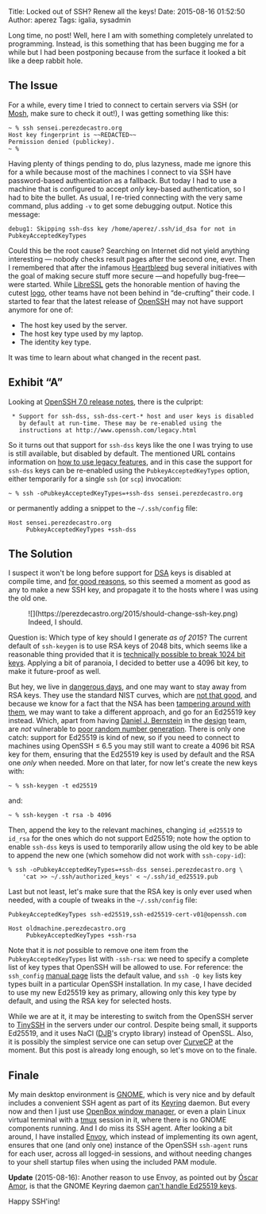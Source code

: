 Title: Locked out of SSH? Renew all the keys!
Date: 2015-08-16 01:52:50
Author: aperez
Tags: igalia, sysadmin

Long time, no post! Well, here I am with something completely unrelated to
programming. Instead, is this something that has been bugging me for a while
but I had been postponing because from the surface it looked a bit like a
deep rabbit hole.

The Issue
---------

For a while, every time I tried to connect to certain servers via SSH (or
[Mosh], make sure to check it out!), I was getting something like this:

```
~ % ssh sensei.perezdecastro.org
Host key fingerprint is ~~REDACTED~~
Permission denied (publickey).
~ %
```

Having plenty of things pending to do, plus lazyness, made me ignore this
for a while because most of the machines I connect to via SSH have
password-based authentication as a fallback. But today I had to use a machine
that is configured to accept *only* key-based authentication, so I had to bite
the bullet. As usual, I re-tried connecting with the very same command, plus
adding `-v` to get some debugging output. Notice this message:

```
debug1: Skipping ssh-dss key /home/aperez/.ssh/id_dsa for not in PubkeyAcceptedKeyTypes
```

Could this be the root cause? Searching on Internet did not yield anything
interesting — nobody checks result pages after the second one, ever. Then
I remembered that after the infamous [Heartbleed](http://heartbleed.com/) bug
several initiatives with the goal of making secure stuff more secure —and
hopefully bug-free— were started. While [LibreSSL](http://www.libressl.org/)
gets the honorable mention of having the cutest
[logo](http://www.libressl.org/images/ChePuff.jpg), other teams have not been
behind in “de-crufting” their code. I started to fear that the latest release
of [OpenSSH](openssh) may not have support anymore for one of:

- The host key used by the server.
- The host key type used by my laptop.
- The identity key type.

It was time to learn about what changed in the recent past.


Exhibit “A”
-----------

Looking at [OpenSSH 7.0 release notes](openssh-rel7.0), there is the culpript:

```
 * Support for ssh-dss, ssh-dss-cert-* host and user keys is disabled
   by default at run-time. These may be re-enabled using the
   instructions at http://www.openssh.com/legacy.html
```

So it turns out that support for `ssh-dss` keys like the one I was trying to
use is still available, but disabled by default. The mentioned URL contains
information on [how to use legacy features](openssh-legacy), and in this case
the support for `ssh-dss` keys can be re-enabled using the
`PubkeyAcceptedKeyTypes` option, either temporarily for a single `ssh` (or
`scp`) invocation:

```
~ % ssh -oPubkeyAcceptedKeyTypes=+ssh-dss sensei.perezdecastro.org
```

or permanently adding a snippet to the `~/.ssh/config` file:

```
Host sensei.perezdecastro.org
     PubkeyAcceptedKeyTypes +ssh-dss
```


The Solution
------------

I suspect it won't be long before support for
[DSA](https://en.wikipedia.org/wiki/Digital_Signature_Algorithm) keys is
disabled at compile time, and
[for good reasons](http://meyering.net/nuke-your-DSA-keys/), so this seemed
a moment as good as any to make a new SSH key, and propagate it to the hosts
where I was using the old one.

<figure class="image">
  ![](https://perezdecastro.org/2015/should-change-ssh-key.png)
  <figcaption>Indeed, I should.</figcaption>
</figure>

Question is: Which type of key should I generate *as of 2015*? The current
default of `ssh-keygen` is to use RSA keys of 2048 bits, which seems like a
reasonable thing provided that it is
[technically possible to break 1024 bit keys](http://cs.tau.ac.il/~tromer/twirl/).
Applying a bit of paranoia, I decided to better use a 4096 bit key, to make
it future-proof as well.

But hey, we live in [dangerous
days](https://www.themoviedb.org/movie/57656-dangerous-days-making-blade-runner),
and one may want to stay away from RSA keys. They use the standard NIST
curves, which are
[not that good](http://www.hyperelliptic.org/tanja/vortraege/20130531.pdf),
and because we know for a fact that the NSA has been
[tampering around with them](http://projectbullrun.org/dual-ec/), we may
want to take a different approach, and go for an Ed25519 key instead. Which,
apart from having [Daniel J. Bernstein](dbj) in the
[design](http://ed25519.cr.yp.to/ed25519-20110926.pdf) team, are *not*
vulnerable to [poor random number generation](http://www.xkcd.com/424/). There
is only one catch: support for Ed25519 is kind of new, so if you need to
connect to machines using OpenSSH ≤ 6.5 you may still want to create a 4096
bit RSA key for them, ensuring that the Ed25519 key is used by default and the
RSA one *only* when needed. More on that later, for now let's create the new
keys with:

```
~ % ssh-keygen -t ed25519
```

and:

```
~ % ssh-keygen -t rsa -b 4096
```

Then, append the key to the relevant machines, changing `id_ed25519` to
`id_rsa` for the ones which do not support Ed25519; note how the option
to enable `ssh-dss` keys is used to temporarily allow using the old key to be
able to append the new one (which somehow did not work with `ssh-copy-id`):

```
% ssh -oPubkeyAcceptedKeyTypes=+ssh-dss sensei.perezdecastro.org \
    'cat >> ~/.ssh/authorized_keys' < ~/.ssh/id_ed25519.pub
```

Last but not least, let's make sure that the RSA key is only ever used when
needed, with a couple of tweaks in the `~/.ssh/config` file:

```
PubkeyAcceptedKeyTypes ssh-ed25519,ssh-ed25519-cert-v01@openssh.com

Host oldmachine.perezdecastro.org
     PubkeyAcceptedKeyTypes +ssh-rsa
```

Note that it is *not* possible to remove one item from the
`PubkeyAcceptedKeyTypes` list with `-ssh-rsa`: we need to specify a complete
list of key types that OpenSSH will be allowed to use. For reference: the
`ssh_config` [manual page](http://www.openbsd.org/cgi-bin/man.cgi/OpenBSD-current/man5/ssh_config.5)
lists the default value, and `ssh -Q key` lists key types built in a
particular OpenSSH installation. In my case, I have decided to use my new
Ed25519 key as primary, allowing only this key type by default, and using
the RSA key for selected hosts.

While we are at it, it may be interesting to switch from the OpenSSH server to
[TinySSH](http://tinyssh.org/) in the servers under our control. Despite being
small, it supports Ed25519, and it uses NaCl ([DJB](djb)'s crypto library)
instead of OpenSSL. Also, it is possibly the simplest service one can setup
over [CurveCP](http://curvecp.org/) at the moment. But this post is already
long enough, so let's move on to the finale.


Finale
------

My main desktop environment is [GNOME](http://www.gnome.org), which is very
nice and by default includes a convenient SSH agent as part of its
[Keyring](https://wiki.gnome.org/Projects/GnomeKeyring) daemon. But every now
and then I just use [OpenBox window manager](http://openbox.org), or even a
plain Linux virtual terminal with a [tmux](https://tmux.github.io/) session in
it, where there is no GNOME components running. And I do miss its SSH agent.
After looking a bit around, I have installed
[Envoy](https://github.com/vodik/envoy), which instead of implementing its own
agent, ensures that one (and only one) instance of the OpenSSH `ssh-agent`
runs for each user, across all logged-in sessions, and without needing changes
to your shell startup files when using the included PAM module.

**Update** (2015-08-16): Another reason to use Envoy, as pointed out by
[Óscar Amor](https://twitter.com/amhairghin), is that the GNOME Keyring daemon
[can't handle Ed25519 keys](https://bugzilla.gnome.org/show_bug.cgi?id=723274).

Happy SSH'ing!


[Mosh]: https://mosh.mit.edu/
[openssh]: http://www.openssh.com
[openssh-legacy]: http://www.openssh.com/legacy.html
[openssh-rel7.0]: http://www.openssh.com/txt/release-7.0
[djb]: http://cr.yp.to/djb.html
